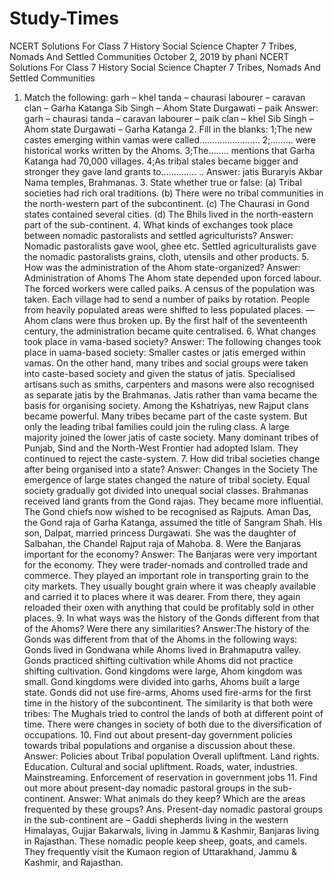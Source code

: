 # Study-Times

NCERT Solutions For Class 7 History Social Science Chapter 7 Tribes, Nomads And Settled Communities October 2, 2019 by phani NCERT Solutions For Class 7 History Social Science Chapter 7 Tribes, Nomads And Settled Communities
 1. Match the following: garh – khel tanda – chaurasi labourer – caravan clan – Garha Katanga Sib Singh – Ahom State Durgawati – paik Answer: garh – chaurasi tanda – caravan labourer – paik clan – khel Sib Singh – Ahom state Durgawati – Garha Katanga 2. Fill in the blanks: 1;The new castes emerging within vamas were called…………………… 2;……… were historical works written by the Ahoms. 3;The…….. mentions that Garha Katanga had 70,000 villages. 4;As tribal stales became bigger and stronger they gave land grants to………….. .. Answer: jatis Buraryis Akbar Nama temples, Brahmanas. 3. State whether true or false: (a) Tribal societies had rich oral traditions. (b) There were no tribal communities in the north-western part of the subcontinent. (c) The Chaurasi in Gond states contained several cities. (d) The Bhils lived in the north-eastern part of the sub-continent. 4. What kinds of exchanges took place between nomadic pastoralists and settled agriculturists? Answer: Nomadic pastoralists gave wool, ghee etc. Settled agriculturalists gave the nomadic pastoralists grains, cloth, utensils and other products. 5. How was the administration of the Ahom state-organized? Answer: Administration of Ahoms The Ahom state depended upon forced labour. The forced workers were called paiks. A census of the population was taken. Each village had to send a number of paiks by rotation. People from heavily populated areas were shifted to less populated places. — Ahom clans were thus broken up. By the first half of the seventeenth century, the administration became quite centralised. 6. What changes took place in vama-based society? Answer: The following changes took place in uama-based society: Smaller castes or jatis emerged within vamas. On the other hand, many tribes and social groups were taken into caste-based society and given the status of jatis. Specialised artisans such as smiths, carpenters and masons were also recognised as separate jatis by the Brahmanas. Jatis rather than vama became the basis for organising society. Among the Kshatriyas, new Rajput clans became powerful. Many tribes became part of the caste system. But only the leading tribal families could join the ruling class. A large majority joined the lower jatis of caste society. Many dominant tribes of Punjab, Sind and the North-West Frontier had adopted Islam. They continued to reject the caste-system. 7. How did tribal societies change after being organised into a state? Answer: Changes in the Society The emergence of large states changed the nature of tribal society. Equal society gradually got divided into unequal social classes. Brahmanas received land grants from the Gond rajas. They became more influential. The Gond chiefs now wished to be recognised as Rajputs. Aman Das, the Gond raja of Garha Katanga, assumed the title of Sangram Shah. His son, Dalpat, married princess Durgawati. She was the daughter of Salbahan, the Chandel Rajput raja of Mahoba. 8. Were the Banjaras important for the economy? Answer: The Banjaras were very important for the economy. They were trader-nomads and controlled trade and commerce. They played an important role in transporting grain to the city markets. They usually bought grain where it was cheaply available and carried it to places where it was dearer. From there, they again reloaded their oxen with anything that could be profitably sold in other places. 9. In what ways was the history of the Gonds different from that of the Ahoms? Were there any similarities? Answer:The history of the Gonds was different from that of the Ahoms in the following ways: Gonds lived in Gondwana while Ahoms lived in Brahmaputra valley. Gonds practiced shifting cultivation while Ahoms did not practice shifting cultivation. Gond kingdoms were large, Ahom kingdom was small. Gond kingdoms were divided into garhs, Ahoms built a large state. Gonds did not use fire-arms, Ahoms used fire-arms for the first time in the history of the subcontinent. The similarity is that both were tribes: The Mughals tried to control the lands of both at different point of time. There were changes in society of both due to the diversification of occupations. 10. Find out about present-day government policies towards tribal populations and organise a discussion about these. Answer: Policies about Tribal population Overall upliftment. Land rights. Education. Cultural and social upliftment. Roads, water, industries. Mainstreaming. Enforcement of reservation in government jobs 11. Find out more about present-day nomadic pastoral groups in the sub-continent. Answer: What animals do they keep? Which are the areas frequented by these groups? Ans. Present-day nomadic pastoral groups in the sub-continent are – Gaddi shepherds living in the western Himalayas, Gujjar Bakarwals, living in Jammu & Kashmir, Banjaras living in Rajasthan. These nomadic people keep sheep, goats, and camels. They frequently visit the Kumaon region of Uttarakhand, Jammu & Kashmir, and Rajasthan.
